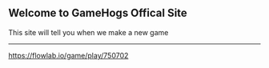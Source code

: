 ## Welcome to GameHogs Offical Site

This site will tell you when we make a new game
________________________________________________________________________________________________________________________________________________________________________________________
<url>https://flowlab.io/game/play/750702<url>
